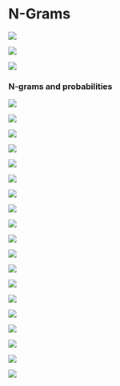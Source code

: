 # N-Grams

![](.gitbook/assets/image%20%2881%29.png)

![](.gitbook/assets/image%20%2882%29.png)

![](.gitbook/assets/image%20%2864%29.png)

### N-grams and probabilities

![](.gitbook/assets/image%20%2857%29.png)

![](.gitbook/assets/image%20%2860%29.png)

![](.gitbook/assets/image%20%2878%29.png)

![](.gitbook/assets/image%20%2880%29.png)

![](.gitbook/assets/image%20%2871%29.png)

![](.gitbook/assets/image%20%2870%29.png)

![](.gitbook/assets/image%20%2876%29.png)

![](.gitbook/assets/image%20%2865%29.png)

![](.gitbook/assets/image%20%2867%29.png)

![](.gitbook/assets/image%20%2883%29.png)

![](.gitbook/assets/image%20%2869%29.png)

![](.gitbook/assets/image%20%2862%29.png)

![](.gitbook/assets/image%20%2879%29.png)

![](.gitbook/assets/image%20%2863%29.png)

![](.gitbook/assets/image%20%2856%29.png)

![](.gitbook/assets/image%20%2873%29.png)

![](.gitbook/assets/image%20%2858%29.png)

![](.gitbook/assets/image%20%2861%29.png)

![](.gitbook/assets/image%20%2884%29.png)



